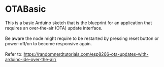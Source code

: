 # OTABasic
This is a basic Arduino sketch that is the blueprint for an application that requires an over-the-air (OTA) update interface.
<br><br>
Be aware the node might require to be restarted by pressing reset button or power-off/on to become responsive again.
<br><br>
Refer to: https://randomnerdtutorials.com/esp8266-ota-updates-with-arduino-ide-over-the-air/
